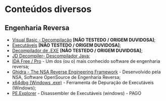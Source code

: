 # Conteúdos diversos

## Engenharia Reversa
- [Visual Basic  - Decompilação](http://www.macoratti.net/vb_dcp1.htm) **[NÃO TESTEDO / ORIGEM DUVIDOSA]**;
- [Executáveis](https://mentebinaria.gitbook.io/engenharia-reversa/execucao-de-programas/executaveis) **[NÃO TESTEDO / ORIGEM DUVIDOSA]**;
- [Decompilador de .EXE](https://www.hardware.com.br/comunidade/descompilador-exe/692855/) **[NÃO TESTEDO / ORIGEM DUVIDOSA]**;
- [JD Decompiler- Descompilador Java](https://java-decompiler.github.io/);
- [IDA Free / Pro](https://hex-rays.com/ida-free/#download) - Um dos (ou o) mais conhecido software de engenharia reversa;
- [Ghidra - The NSA Reverse Engineering Framework](https://github.com/NationalSecurityAgency/ghidra/releases) - Desenvolvido pela NSA, Software OpenSource de Engenharia Reversa;
- [x64dbg (Windows .exe)](https://x64dbg.com/) - Ferramenta de Depuração de Executáveis (Windows);
- [PE.Explorer](http://www.pe-explorer.com/) - Disassembler de Executáveis (windows) - PAGO
